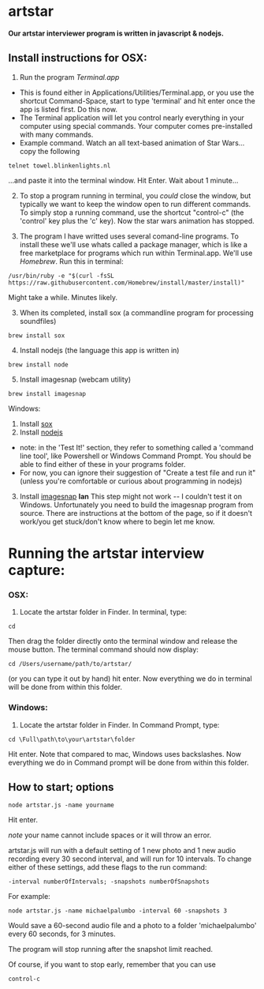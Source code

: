 # artstar

**Our artstar interviewer program is written in javascript & nodejs.**

## Install instructions for OSX: 
1. Run the program *Terminal.app*
  - This is found either in Applications/Utilities/Terminal.app, or you use the shortcut Command-Space, start to type 'terminal' and hit enter once the app is listed first. Do this now. 
  - The Terminal application will let you control nearly everything in your computer using special commands. Your computer comes pre-installed with many commands. 
  - Example command. Watch an all text-based animation of Star Wars... copy the following
  ```shell
  telnet towel.blinkenlights.nl
  ```
  ...and paste it into the terminal window. Hit Enter. Wait about 1 minute...

2. To stop a program running in terminal, you *could* close the window, but typically we want to keep the window open to run different commands. To simply stop a running command, use the shortcut "control-c" (the 'control' key plus the 'c' key). Now the star wars animation has stopped. 

3. The program I have writted uses several comand-line programs. To install these we'll use whats called a package manager, which is like a free marketplace for programs which run within Terminal.app. We'll use *Homebrew*. Run this in terminal:

```shell
/usr/bin/ruby -e "$(curl -fsSL https://raw.githubusercontent.com/Homebrew/install/master/install)"
```
Might take a while. Minutes likely. 

3. When its completed, install sox (a commandline program for processing soundfiles)

```shell
brew install sox
```

4. Install nodejs (the language this app is written in)
```shell
brew install node
```
5. Install imagesnap (webcam utility)
```shell
brew install imagesnap
```

Windows: 

1. Install [sox](https://sourceforge.net/projects/sox/files/latest/download)
2. Install [nodejs](https://treehouse.github.io/installation-guides/windows/node-windows.html)
  - note: in the 'Test It!' section, they refer to something called a 'command line tool', like Powershell or Windows Command Prompt. You should be able to find either of these in your programs folder. 
  - For now, you can ignore their suggestion of "Create a test file and run it" (unless you're comfortable or curious about programming in nodejs)
3. Install [imagesnap](https://github.com/chuckfairy/node-webcam/tree/master/src/bindings/CommandCam)
  **Ian** This step might not work -- I couldn't test it on Windows. Unfortunately you need to build the imagesnap program from source. There are instructions at the bottom of the page, so if it doesn't work/you get stuck/don't know where to begin let me know. 


# Running the artstar interview capture:

### OSX:

1. Locate the artstar folder in Finder. In terminal, type:
```shell
cd
```
Then drag the folder directly onto the terminal window and release the mouse button. The terminal command should now display:
```shell
cd /Users/username/path/to/artstar/
```
(or you can type it out by hand)
hit enter. Now everything we do in terminal will be done from within this folder. 

### Windows:
1. Locate the artstar folder in Finder. In Command Prompt, type:
```shell
cd \Full\path\to\your\artstar\folder
```
Hit enter. Note that compared to mac, Windows uses backslashes. Now everything we do in Command prompt will be done from within this folder. 

## How to start; options

```shell
node artstar.js -name yourname
```
Hit enter. 

*note* your name cannot include spaces or it will throw an error. 

artstar.js will run with a default setting of 1 new photo and 1 new audio recording every 30 second interval, and will run for 10 intervals. To change either of these settings, add these flags to the run command:

```shell
-interval numberOfIntervals; -snapshots numberOfSnapshots
```

For example:

```shell
node artstar.js -name michaelpalumbo -interval 60 -snapshots 3
```
Would save a 60-second audio file and a photo to a folder 'michaelpalumbo' every 60 seconds, for 3 minutes. 

The program will stop running after the snapshot limit reached. 

Of course, if you want to stop early, remember that you can use 
```shell
control-c
```
